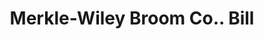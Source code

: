 ---
doi: 10.7916/D8DZ1MC5
date_other: '1910'
date_other_textual: '1910'
form: printed ephemera
genre:
- Invoices
name:
- Merkle-Wiley Broom Co.
object_in_context_url: https://biggert.cul.columbia.edu/items/view/ave_biggert_00265
subject_hierarchical_geographic:
- Paris, Illinois, United States
subject_name:
- Merkle-Wiley Broom Co.
title: Merkle-Wiley Broom Co.. Bill
sort_title: Merkle-Wiley Broom Co.. Bill
call_number: ave_biggert_00265
coordinates:
- 39.611111111111114,-87.69611111111111
pid: ave_biggert_00265
identifiers: ave_biggert_00265
thumbnail: https://derivativo-2.library.columbia.edu/iiif/2/ldpd:344241/full/!256,256/0/native.jpg
permalink: "/items/ave_biggert_00265/"
layout: iiif-image-page
---